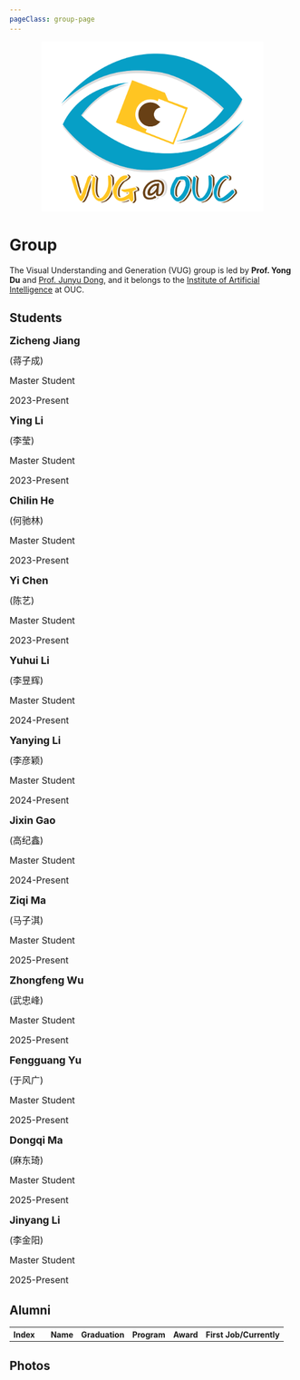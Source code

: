 ```yaml
---
pageClass: group-page
---
```


<img src="/grouplogo.png" style="width: 100%;
height: 100%;
object-fit: contain;
max-height: 300px;">

# Group

The Visual Understanding and Generation (VUG) group is led by **Prof. Yong Du** and [Prof. Junyu Dong](http://it.ouc.edu.cn/djy/main.htm), and it belongs to the [Institute of Artificial Intelligence](http://ai-ouc.cn/) at OUC.


## Students

<div style="position: relative;line-height:1.5em;background-position:left top;background-repeat: no-repeat;;margin-top:0;margin-bottom:0;padding-top:0;padding-bottom:0;padding-right:0;padding-left:0;border-radius:0px;">

<MemberCard image="/students/zichengjiang.jpg">

<font size=4>**Zicheng Jiang**</font>

<font size=3>(蒋子成)</font>

<font size=3>Master Student</font>

<font size=3>2023-Present</font>

</MemberCard>

<MemberCard image="/students/yingli.jpg">

<font size=4>**Ying Li**</font>

<font size=3>(李莹)</font>

<font size=3>Master Student</font>

<font size=3>2023-Present</font>

</MemberCard>

<MemberCard image="/students/chilinhe.jpg">

<font size=4>**Chilin He**</font>

<font size=3>(何驰林)</font>

<font size=3>Master Student</font>

<font size=3>2023-Present</font>

</MemberCard>

<MemberCard image="/students/yichen.jpg">

<font size=4>**Yi Chen**</font>

<font size=3>(陈艺)</font>

<font size=3>Master Student</font>

<font size=3>2023-Present</font>

</MemberCard>

<MemberCard image="/students/yuhuili.jpg">

<font size=4>**Yuhui Li**</font>

<font size=3>(李昱辉)</font>

<font size=3>Master Student</font>

<font size=3>2024-Present</font>

</MemberCard>

<MemberCard image="/students/yanyingli.jpg">

<font size=4>**Yanying Li**</font>

<font size=3>(李彦颖)</font>

<font size=3>Master Student</font>

<font size=3>2024-Present</font>

</MemberCard>

<MemberCard image="/students/jixingao.jpg">

<font size=4>**Jixin Gao**</font>

<font size=3>(高纪鑫)</font>

<font size=3>Master Student</font>

<font size=3>2024-Present</font>

</MemberCard>

<MemberCard image="/students/ziqima.jpg">

<font size=4>**Ziqi Ma**</font>

<font size=3>(马子淇)</font>

<font size=3>Master Student</font>

<font size=3>2025-Present</font>

</MemberCard>

<MemberCard image="/students/zhongfengwu.jpg">

<font size=4>**Zhongfeng Wu**</font>

<font size=3>(武忠峰)</font>

<font size=3>Master Student</font>

<font size=3>2025-Present</font>

</MemberCard>

<MemberCard image="/students/fengguangyu.jpg">

<font size=4>**Fengguang Yu**</font>

<font size=3>(于风广)</font>

<font size=3>Master Student</font>

<font size=3>2025-Present</font>

</MemberCard>

<MemberCard image="/students/dongqima.jpg">

<font size=4>**Dongqi Ma**</font>

<font size=3>(麻东琦)</font>

<font size=3>Master Student</font>

<font size=3>2025-Present</font>

</MemberCard>

<MemberCard image="/students/dongqima.jpg">

<font size=4>**Jinyang Li**</font>

<font size=3>(李金阳)</font>

<font size=3>Master Student</font>

<font size=3>2025-Present</font>

</MemberCard>

</div>

## Alumni

<table>
<tbody>
    <tr>
        <th>Index</th>
        <th></th>               
        <th>Name</th>
        <th>Graduation</th>
        <th>Program</th>
        <th>Award</th>
        <th>First Job/Currently</th>
    </tr>
 <MemberTable              
        Index="Master #6" 
        Image="/students/yulongzheng.jpg" 
        Name="郑玉龙" 
        Ename="Yulong Zheng" 
        Graduation="2025" 
        Program="Master at OUC" 
        Award="" 
        Currently="旷视科技"
    />
 <MemberTable              
        Index="Master #5" 
        Image="/students/xinzheli.png" 
        Name="李新哲" 
        Ename="Xinzhe Li" 
        Graduation="2025" 
        Program="Master at OUC" 
        Award="" 
        Currently="旷视科技"
    />
       <MemberTable              
        Index="Master #4" 
        Image="/students/zhaotongyang.jpg" 
        Name="杨肇桐" 
        Ename="Zhaotong Yang" 
        Graduation="2025" 
        Program="Master at OUC" 
        Award="National Scholarship for Graduate Students" 
        Currently="PhD at 南京理工大学(NJUST)-国家杰青组"
    />
      <MemberTable              
        Index="Master #3" 
        Image="/students/yuzheng.png" 
        Name="郑宇" 
        Ename="Yu Zheng" 
        Graduation="2024" 
        Program="Master at OUC" 
        Award="National Scholarship for Graduate Students" 
        Currently="PhD at 南京理工大学(NJUST)-国家杰青组"
    />
    <MemberTable              
        Index="Master #2" 
        Image="/students/weihualv.jpg" 
        Name="吕伟华" 
        Ename="Weihua Lv" 
        Graduation="2024" 
        Program="Master at OUC" 
        Award="" 
        Currently="山东乾云信息科技有限公司"
    />
      <MemberTable              
        Index="Master #1" 
        Image="/students/jiahuizhan.jpg" 
        Name="展家慧" 
        Ename="Jiahui Zhan" 
        Graduation="2024" 
        Program="Master at OUC" 
        Award="" 
        Currently="PhD at 上海交通大学(SJTU)"
    />    
    <MemberTable              
        Index="" 
        Image="/students/xiaolinliu.png" 
        Name="曹文汀" 
        Ename="Wenting Cao" 
        Graduation="2025" 
        Program="Research Intern" 
        Award="Excellent Undergraduate Graduation Project" 
        Currently="M.S. at 北京大学"
    />
<MemberTable              
        Index="" 
        Image="/students/wenlongwan.png" 
        Name="孙延都" 
        Ename="Yandu Sun" 
        Graduation="2025" 
        Program="Research Intern" 
        Award="Excellent Undergraduate Graduation Project" 
        Currently="M.S. at 东南大学"
    />
<MemberTable              
        Index="" 
        Image="/students/wenlongwan.png" 
        Name="陈岳阳" 
        Ename="Yueyang Chen" 
        Graduation="2025" 
        Program="Research Intern" 
        Award="" 
        Currently="M.S. at 浙江大学"
    />
     <MemberTable              
        Index="" 
        Image="/students/xiaolinliu.png" 
        Name="刘晓琳" 
        Ename="Xiaolin Liu" 
        Graduation="2023" 
        Program="Research Intern" 
        Award="" 
        Currently="M.S. at 天津大学"
    />
    <MemberTable              
        Index="" 
        Image="/students/wenlongwan.png" 
        Name="万文龙" 
        Ename="Wenlong Wan" 
        Graduation="2022" 
        Program="Research Intern" 
        Award="Excellent Undergraduate Graduation Project" 
        Currently="M.S. at 华南理工大学"
    />
</tbody>
</table>

## Photos

<ClientOnly>
<Photos></Photos>
</ClientOnly>


<style lang="stylus">

.theme-container.group-page .page
  width 1250px
  margin: 0 auto


.mcard
    border-color: rgb(204, 204, 204)
    padding: 1px 5px
    vertical-align: top
.mtbody
    border: none
    empty-cells: show
    max-width: 100%
    //text-align: center
    tr
        background-color: transparent
    th, td
        border: none
        display: border-box

@media (max-width: 1100px)
    .theme-container.group-page .page
      width 1050px
      margin: 0 auto
    .mcard
        border-color: rgb(204, 204, 204)
        padding: 1px 5px
        vertical-align: top
    .mtbody
        border: none
        empty-cells: show
        max-width: 100%
        text-align: center
        tr
            background-color: transparent
        th, td
            border: none
            display: border-box

@media (max-width: $MQMobile)
    .theme-container.group-page .page
      width 710px
      margin: 0 auto
    .mcard
        border-color: rgb(204, 204, 204)
        padding: 1px 5px
        vertical-align: top
    .mtbody
        border: none
        empty-cells: show
        max-width: 100%
        text-align: center
        tr
            background-color: transparent
        th, td
            border: none
            display: border-box

@media (max-width: $MQMobileNarrow)
    .theme-container.group-page .page
      width 350px
      margin: 0 auto
    .mcard
        border-color: rgb(204, 204, 204)
        padding: 1px 5px
        vertical-align: top
    .mtbody
        border: none
        empty-cells: show
        max-width: 100%
        text-align: center
        tr
            background-color: transparent
        th, td
            border: none
            display: border-box
</style>










